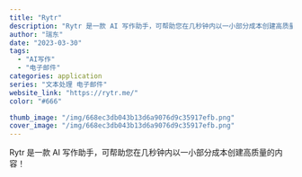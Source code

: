 ```yaml
---
title: "Rytr"
description: "Rytr 是一款 AI 写作助手，可帮助您在几秒钟内以一小部分成本创建高质量的内容！"
author: "瑞东"
date: "2023-03-30"
tags:
  - "AI写作"
  - "电子邮件"
categories: application
series: "文本处理 电子邮件"
website_link: "https://rytr.me/"
color: "#666"

thumb_image: "/img/668ec3db043b13d6a9076d9c35917efb.png"
cover_image: "/img/668ec3db043b13d6a9076d9c35917efb.png"
---
```


Rytr 是一款 AI 写作助手，可帮助您在几秒钟内以一小部分成本创建高质量的内容！